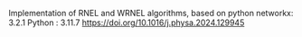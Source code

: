 Implementation of RNEL and WRNEL algorithms, based on python
networkx: 3.2.1
Python  : 3.11.7
https://doi.org/10.1016/j.physa.2024.129945
